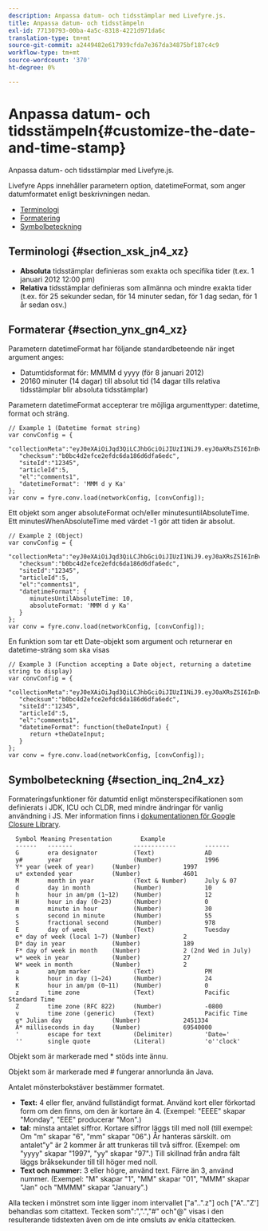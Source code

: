 ```yaml
---
description: Anpassa datum- och tidsstämplar med Livefyre.js.
title: Anpassa datum- och tidsstämpeln
exl-id: 77130793-00ba-4a5c-8318-4221d971da6c
translation-type: tm+mt
source-git-commit: a2449482e617939cfda7e367da34875bf187c4c9
workflow-type: tm+mt
source-wordcount: '370'
ht-degree: 0%

---
```


# Anpassa datum- och tidsstämpeln{#customize-the-date-and-time-stamp}

Anpassa datum- och tidsstämplar med Livefyre.js.

Livefyre Apps innehåller parametern option, datetimeFormat, som anger datumformatet enligt beskrivningen nedan.

* [Terminologi](#c_date_time_stamp/section_xsk_jn4_xz)
* [Formatering](#c_date_time_stamp/section_ynx_gn4_xz)
* [Symbolbeteckning](#c_date_time_stamp/section_inq_2n4_xz)

## Terminologi {#section_xsk_jn4_xz}

* **Absoluta** tidsstämplar definieras som exakta och specifika tider (t.ex. 1 januari 2012 12:00 pm)
* **Relativa** tidsstämplar definieras som allmänna och mindre exakta tider (t.ex. för 25 sekunder sedan, för 14 minuter sedan, för 1 dag sedan, för 1 år sedan osv.)

## Formaterar {#section_ynx_gn4_xz}

Parametern datetimeFormat har följande standardbeteende när inget argument anges:

* Datumtidsformat för: MMMM d yyyy (för 8 januari 2012)
* 20160 minuter (14 dagar) till absolut tid (14 dagar tills relativa tidsstämplar blir absoluta tidsstämplar)

Parametern datetimeFormat accepterar tre möjliga argumenttyper: datetime, format och sträng.

```
// Example 1 (Datetime format string)  
var convConfig = { 
   "collectionMeta":"eyJ0eXAiOiJqd3QiLCJhbGciOiJIUzI1NiJ9.eyJ0aXRsZSI6InBvc3QgMiIsInVybCI6Imh0dHA6XC9cL29yYW5nZXNhcmVncmVhdC5jb21cL3VzZWExcDcwXzEyXC8_cD01IiwidGFncyI6IiIsImNoZWNrc3VtIjoiYjBiYzRkMmVmY2UyZWZkYzZkYTE4NmQ2ZGZhNmVkYzAiLCJhcnRpY2xlSWQiOjV9.XZJTJgwpiFZCQ6dv8vvl91sMbFSJndzZPTHhmtOaImo", 
   "checksum":"b0bc4d2efce2efdc6da186d6dfa6edc", 
   "siteId":"12345", 
   "articleId":5, 
   "el":"comments1", 
   "datetimeFormat": 'MMM d y Ka' 
}; 
var conv = fyre.conv.load(networkConfig, [convConfig]);
```

Ett objekt som anger absoluteFormat och/eller minutesuntilAbsoluteTime. Ett minutesWhenAbsoluteTime med värdet -1 gör att tiden är absolut.

```
// Example 2 (Object)  
var convConfig = { 
   "collectionMeta":"eyJ0eXAiOiJqd3QiLCJhbGciOiJIUzI1NiJ9.eyJ0aXRsZSI6InBvc3QgMiIsInVybCI6Imh0dHA6XC9cL29yYW5nZXNhcmVncmVhdC5jb21cL3VzZWExcDcwXzEyXC8_cD01IiwidGFncyI6IiIsImNoZWNrc3VtIjoiYjBiYzRkMmVmY2UyZWZkYzZkYTE4NmQ2ZGZhNmVkYzAiLCJhcnRpY2xlSWQiOjV9.XZJTJgwpiFZCQ6dv8vvl91sMbFSJndzZPTHhmtOaImo", 
   "checksum":"b0bc4d2efce2efdc6da186d6dfa6edc", 
   "siteId":"12345", 
   "articleId":5, 
   "el":"comments1", 
   "datetimeFormat": { 
      minutesUntilAbsoluteTime: 10, 
      absoluteFormat: 'MMM d y Ka' 
   } 
};  
var conv = fyre.conv.load(networkConfig, [convConfig]);
```

En funktion som tar ett Date-objekt som argument och returnerar en datetime-sträng som ska visas

```
// Example 3 (Function accepting a Date object, returning a datetime string to display) 
var convConfig = { 
   "collectionMeta":"eyJ0eXAiOiJqd3QiLCJhbGciOiJIUzI1NiJ9.eyJ0aXRsZSI6InBvc3QgMiIsInVybCI6Imh0dHA6XC9cL29yYW5nZXNhcmVncmVhdC5jb21cL3VzZWExcDcwXzEyXC8_cD01IiwidGFncyI6IiIsImNoZWNrc3VtIjoiYjBiYzRkMmVmY2UyZWZkYzZkYTE4NmQ2ZGZhNmVkYzAiLCJhcnRpY2xlSWQiOjV9.XZJTJgwpiFZCQ6dv8vvl91sMbFSJndzZPTHhmtOaImo", 
   "checksum":"b0bc4d2efce2efdc6da186d6dfa6edc", 
   "siteId":"12345", 
   "articleId":5, 
   "el":"comments1", 
   "datetimeFormat": function(theDateInput) { 
      return +theDateInput; 
   } 
};  
var conv = fyre.conv.load(networkConfig, [convConfig]);
```

## Symbolbeteckning {#section_inq_2n4_xz}

Formateringsfunktioner för datumtid enligt mönsterspecifikationen som definierats i JDK, ICU och CLDR, med mindre ändringar för vanlig användning i JS. Mer information finns i [dokumentationen för Google Closure Library](https://developers.google.com/closure/library/docs/overview).

```
  Symbol Meaning Presentation        Example 
  ------   -------                 ------------        ------- 
  G        era designator          (Text)              AD 
  y#       year                    (Number)            1996 
  Y* year (week of year)     (Number)            1997 
  u* extended year           (Number)            4601 
  M        month in year           (Text & Number)     July & 07 
  d        day in month            (Number)            10 
  h        hour in am/pm (1~12)    (Number)            12 
  H        hour in day (0~23)      (Number)            0 
  m        minute in hour          (Number)            30 
  s        second in minute        (Number)            55 
  S        fractional second       (Number)            978 
  E        day of week             (Text)              Tuesday 
  e* day of week (local 1~7) (Number)            2 
  D* day in year             (Number)            189 
  F* day of week in month    (Number)            2 (2nd Wed in July) 
  w* week in year            (Number)            27 
  W* week in month           (Number)            2 
  a        am/pm marker            (Text)              PM 
  k        hour in day (1~24)      (Number)            24 
  K        hour in am/pm (0~11)    (Number)            0 
  z        time zone               (Text)              Pacific Standard Time 
  Z        time zone (RFC 822)     (Number)            -0800 
  v        time zone (generic)     (Text)              Pacific Time 
  g* Julian day              (Number)            2451334 
  A* milliseconds in day     (Number)            69540000 
  '        escape for text         (Delimiter)         'Date=' 
  ''       single quote            (Literal)           'o''clock'
```

Objekt som är markerade med * stöds inte ännu.

Objekt som är markerade med # fungerar annorlunda än Java.

Antalet mönsterbokstäver bestämmer formatet.

* **Text:** 4 eller fler, använd fullständigt format. Använd kort eller förkortad form om den finns, om den är kortare än 4. (Exempel: &quot;EEEE&quot; skapar &quot;Monday&quot;, &quot;EEE&quot; producerar &quot;Mon&quot;.)
* **tal:** minsta antalet siffror. Kortare siffror läggs till med noll (till exempel: Om &quot;m&quot; skapar &quot;6&quot;, &quot;mm&quot; skapar &quot;06&quot;.) År hanteras särskilt. om antalet&quot;y&quot; är 2 kommer år att trunkeras till två siffror. (Exempel: om &quot;yyyy&quot; skapar &quot;1997&quot;, &quot;yy&quot; skapar &quot;97&quot;.) Till skillnad från andra fält läggs bråksekunder till till höger med noll.
* **Text och nummer:** 3 eller högre, använd text. Färre än 3, använd nummer. (Exempel: &quot;M&quot; skapar &quot;1&quot;, &quot;MM&quot; skapar &quot;01&quot;, &quot;MMM&quot; skapar &quot;Jan&quot; och &quot;MMMM&quot; skapar &quot;January&quot;.)

Alla tecken i mönstret som inte ligger inom intervallet [&quot;a&quot;..&quot;.z&quot;] och [&quot;A&quot;..&quot;Z&#39;] behandlas som citattext. Tecken som&quot;:&quot;,&quot;.&quot;,&quot;#&quot; och&quot;@&quot; visas i den resulterande tidstexten även om de inte omsluts av enkla citattecken.
